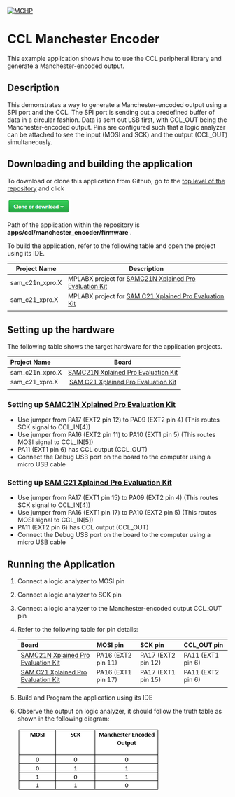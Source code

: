 [![MCHP](https://www.microchip.com/ResourcePackages/Microchip/assets/dist/images/logo.png)](https://www.microchip.com)

# CCL Manchester Encoder

This example application shows how to use the CCL peripheral library and generate a Manchester-encoded output.

## Description

This demonstrates a way to generate a Manchester-encoded output using a SPI port and the CCL. The SPI port is sending out a predefined buffer of data in a circular fashion. Data is sent out LSB first, with CCL_OUT being the Manchester-encoded output. Pins are configured such that a logic analyzer can be attached to see the input (MOSI and SCK) and the output (CCL_OUT) simultaneously.

## Downloading and building the application

To download or clone this application from Github, go to the [top level of the repository](https://github.com/Microchip-MPLAB-Harmony/csp_apps_sam_c20_c21) and click

![clone](../../../docs/images/clone.png)

Path of the application within the repository is **apps/ccl/manchester_encoder/firmware** .

To build the application, refer to the following table and open the project using its IDE.

| Project Name      | Description                                    |
| ----------------- | ---------------------------------------------- |
| sam_c21n_xpro.X | MPLABX project for [SAMC21N Xplained Pro Evaluation Kit](https://www.microchip.com/developmenttools/ProductDetails/atsamc21n-xpro) |
| sam_c21_xpro.X | MPLABX project for [SAM C21 Xplained Pro Evaluation Kit](https://www.microchip.com/DevelopmentTools/ProductDetails/PartNO/ATSAMC21-XPRO) |
|||

## Setting up the hardware

The following table shows the target hardware for the application projects.

| Project Name| Board|
|:---------|:---------:|
| sam_c21n_xpro.X | [SAMC21N Xplained Pro Evaluation Kit](https://www.microchip.com/developmenttools/ProductDetails/atsamc21n-xpro)
| sam_c21_xpro.X | [SAM C21 Xplained Pro Evaluation Kit](https://www.microchip.com/DevelopmentTools/ProductDetails/PartNO/ATSAMC21-XPRO)
|||

### Setting up [SAMC21N Xplained Pro Evaluation Kit](https://www.microchip.com/developmenttools/ProductDetails/atsamc21n-xpro)

- Use jumper from PA17 (EXT2 pin 12) to PA09 (EXT2 pin 4) (This routes SCK signal to CCL_IN[4])
- Use jumper from PA16 (EXT2 pin 11) to PA10 (EXT1 pin 5) (This routes MOSI signal to CCL_IN[5])
- PA11 (EXT1 pin 6) has CCL output (CCL_OUT)
- Connect the Debug USB port on the board to the computer using a micro USB cable

### Setting up [SAM C21 Xplained Pro Evaluation Kit](https://www.microchip.com/DevelopmentTools/ProductDetails/PartNO/ATSAMC21-XPRO)

- Use jumper from PA17 (EXT1 pin 15) to PA09 (EXT2 pin 4) (This routes SCK signal to CCL_IN[4])
- Use jumper from PA16 (EXT1 pin 17) to PA10 (EXT2 pin 5) (This routes MOSI signal to CCL_IN[5])
- PA11 (EXT2 pin 6) has CCL output (CCL_OUT)
- Connect the Debug USB port on the board to the computer using a micro USB cable

## Running the Application

1. Connect a logic analyzer to MOSI pin
2. Connect a logic analyzer to SCK pin
3. Connect a logic analyzer to the Manchester-encoded output CCL_OUT pin
4. Refer to the following table for pin details:

    |Board| MOSI pin | SCK pin  | CCL_OUT pin |
    |-----|----------|----------|-------------|
    | [SAMC21N Xplained Pro Evaluation Kit](https://www.microchip.com/developmenttools/ProductDetails/atsamc21n-xpro) |PA16 (EXT2 pin 11)  | PA17 (EXT2 pin 12) | PA11 (EXT1 pin 6) |
    | [SAM C21 Xplained Pro Evaluation Kit](https://www.microchip.com/DevelopmentTools/ProductDetails/PartNO/ATSAMC21-XPRO) | PA16 (EXT1 pin 17)  | PA17 (EXT1 pin 15) | PA11 (EXT2 pin 6) |
    ||||

5. Build and Program the application using its IDE
6. Observe the output on logic analyzer, it should follow the truth table as shown in the following diagram:

    ![output](images/truth_table_manchester_encoder.png)
